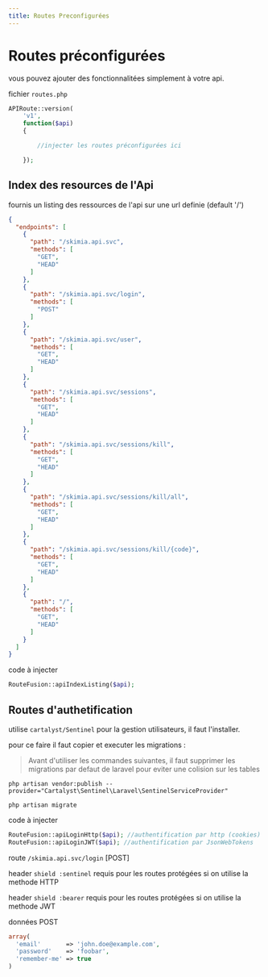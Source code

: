 ```yaml
---
title: Routes Preconfigurées
---
```


# Routes préconfigurées

vous pouvez ajouter des fonctionnalitées simplement à votre api.

fichier `routes.php`

```php
APIRoute::version(
    'v1',
    function($api)
    {

        //injecter les routes préconfigurées ici

    });
```


## Index des resources de l'Api

fournis un listing des ressources de l'api sur une url definie (default '/')

```json
{
  "endpoints": [
    {
      "path": "/skimia.api.svc",
      "methods": [
        "GET",
        "HEAD"
      ]
    },
    {
      "path": "/skimia.api.svc/login",
      "methods": [
        "POST"
      ]
    },
    {
      "path": "/skimia.api.svc/user",
      "methods": [
        "GET",
        "HEAD"
      ]
    },
    {
      "path": "/skimia.api.svc/sessions",
      "methods": [
        "GET",
        "HEAD"
      ]
    },
    {
      "path": "/skimia.api.svc/sessions/kill",
      "methods": [
        "GET",
        "HEAD"
      ]
    },
    {
      "path": "/skimia.api.svc/sessions/kill/all",
      "methods": [
        "GET",
        "HEAD"
      ]
    },
    {
      "path": "/skimia.api.svc/sessions/kill/{code}",
      "methods": [
        "GET",
        "HEAD"
      ]
    },
    {
      "path": "/",
      "methods": [
        "GET",
        "HEAD"
      ]
    }
  ]
}
```
code à injecter
```php
RouteFusion::apiIndexListing($api);
```

## Routes d'authetification

utilise `cartalyst/Sentinel` pour la gestion utilisateurs, il faut l'installer.

pour ce faire il faut copier et executer les migrations :

> Avant d'utiliser les commandes suivantes, il faut supprimer les migrations par defaut de laravel pour eviter une colision sur les tables

```
php artisan vendor:publish --provider="Cartalyst\Sentinel\Laravel\SentinelServiceProvider"

php artisan migrate
```

code à injecter
```php
RouteFusion::apiLoginHttp($api); //authentification par http (cookies)
RouteFusion::apiLoginJWT($api); //authentification par JsonWebTokens
```

route `/skimia.api.svc/login` [POST]

header `shield :sentinel` requis pour les routes protégées si on utilise la methode HTTP

header `shield :bearer`   requis pour les routes protégées si on utilise la methode JWT

données POST
```php
array(
  'email'       => 'john.doe@example.com',
  'password'    => 'foobar',
  'remember-me' => true
)
```
